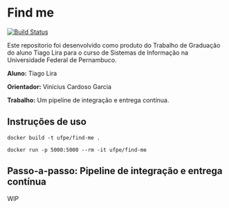 # Find me

[![Build Status](https://travis-ci.org/Tiago-Lira/find-me.svg?branch=master)](https://travis-ci.org/Tiago-Lira/find-me)

Este repositorio foi desenvolvido como produto do Trabalho de Graduação do aluno Tiago Lira para o curso de Sistemas de Informação na Universidade Federal de Pernambuco.

**Aluno:** Tiago Lira

**Orientador:** Vinícius Cardoso Garcia

**Trabalho:** Um pipeline de integração e entrega contínua.


## Instruções de uso

```
docker build -t ufpe/find-me .

docker run -p 5000:5000 --rm -it ufpe/find-me

```

## Passo-a-passo: Pipeline de integração e entrega contínua

WIP

